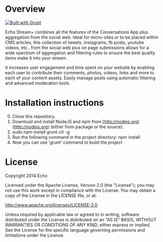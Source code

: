 # Overview

[![Built with Grunt](https://cdn.gruntjs.com/builtwith.png)](http://gruntjs.com/)

Echo Stream+ combines all the features of the Conversations App plus aggregation from the social web. Ideal for micro-sites or to be placed within CMS articles, this collection of tweets, instagrams, fb posts, youtube videos, etc.. from the social web plus on page submissions allows for a wide spectrum of aggregation and filtering rules to ensure the best quality items make it into your stream.

It increases user engagement and time spent on your website by enabling each user to contribute their comments, photos, videos, links and more to each of your content assets. Easily manage posts using automatic filtering and advanced moderation tools.

# Installation instructions

0. Clone this repository.
1. Download and install NodeJS and npm from [http://nodejs.org](http://nodejs.org) (either from package or the source).
2. sudo npm install grunt-cli -g
3. Run the following command in the project directory: npm install
4. Now you can use 'grunt' command to build the project

# License

Copyright 2014 Echo

Licensed under the Apache License, Version 2.0 (the "License"); you may not use this work except in compliance with the License. You may obtain a copy of the License in the LICENSE file, or at:

http://www.apache.org/licenses/LICENSE-2.0

Unless required by applicable law or agreed to in writing, software distributed under the License is distributed on an "AS IS" BASIS, WITHOUT WARRANTIES OR CONDITIONS OF ANY KIND, either express or implied. See the License for the specific language governing permissions and limitations under the License.
